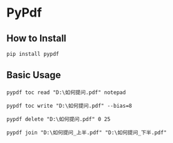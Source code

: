 # PyPdf

## How to Install

```
pip install pypdf
```

## Basic Usage

```
pypdf toc read "D:\如何提问.pdf" notepad
```

```
pypdf toc write "D:\如何提问.pdf" --bias=8
```

```
pypdf delete "D:\如何提问.pdf" 0 25
```

```
pypdf join "D:\如何提问_上半.pdf" "D:\如何提问_下半.pdf"
```